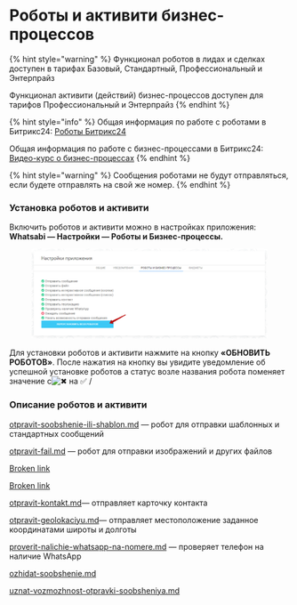 # Роботы и активити бизнес-процессов

{% hint style="warning" %}
Функционал роботов в лидах и сделках доступен в тарифах Базовый, Стандартный, Профессиональный и Энтерпрайз

Функционал активити (действий) бизнес-процессов доступен для тарифов Профессиональный и Энтерпрайз
{% endhint %}

{% hint style="info" %}
Общая информация по работе с роботами в Битрикс24: [Роботы Битрикс24](https://helpdesk.bitrix24.ru/open/6908975/)

Общая информация по работе с бизнес-процессами в Битрикс24: [Видео-курс о бизнес-процессах](https://helpdesk.bitrix24.ru/open/3092117/)
{% endhint %}

{% hint style="warning" %}
Сообщения роботами не будут отправляться, если будете отправлять на свой же номер.
{% endhint %}

### Установка роботов и активити <a href="#ustanovka-robotov-i-aktiviti" id="ustanovka-robotov-i-aktiviti"></a>

Включить роботов и активити можно в настройках приложения: **Whatsabi — Настройки — Роботы и Бизнес-процессы.**

<figure><img src="../../.gitbook/assets/image (27).png" alt=""><figcaption></figcaption></figure>

Для установки роботов и активити нажмите на кнопку **«ОБНОВИТЬ РОБОТОВ»**. После нажатия на кнопку вы увидите уведомление об успешной установке роботов а статус возле названия робота поменяет значение с![✖](https://docs.olchat.io/~gitbook/image?url=https%3A%2F%2Fvk.com%2Femoji%2Fe%2Fe29c96_2x.png\&width=300\&dpr=4\&quality=100\&sign=f1ad9458\&sv=1) на ✅ /

### Описание роботов и активити

[otpravit-soobshenie-ili-shablon.md](otpravit-soobshenie-ili-shablon.md "mention") — робот для отправки шаблонных и стандартных сообщений

[otpravit-fail.md](otpravit-fail.md "mention") — робот для отправки изображений и других файлов

[Broken link](broken-reference "mention")

[Broken link](broken-reference "mention")

[otpravit-kontakt.md](otpravit-kontakt.md "mention")— отправляет карточку контакта

[otpravit-geolokaciyu.md](otpravit-geolokaciyu.md "mention")— отправляет местоположение заданное координатами широты и долготы

[proverit-nalichie-whatsapp-na-nomere.md](proverit-nalichie-whatsapp-na-nomere.md "mention") — проверяет телефон на наличие WhatsApp

[ozhidat-soobshenie.md](ozhidat-soobshenie.md "mention")

[uznat-vozmozhnost-otpravki-soobsheniya.md](uznat-vozmozhnost-otpravki-soobsheniya.md "mention")
